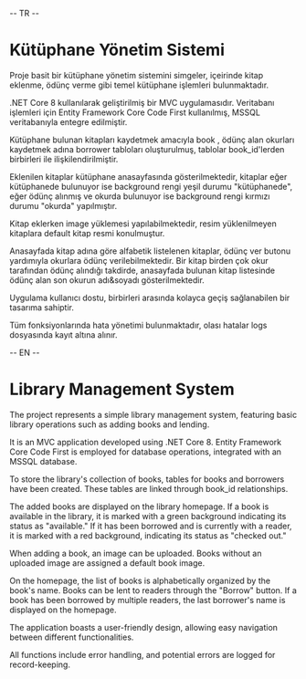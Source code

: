 -- TR --
# Kütüphane Yönetim Sistemi #
Proje basit bir kütüphane yönetim sistemini simgeler, içeirinde kitap eklenme, ödünç verme gibi temel kütüphane işlemleri bulunmaktadır.

.NET Core 8 kullanılarak geliştirilmiş bir MVC uygulamasıdır. Veritabanı işlemleri için Entity Framework Core Code First kullanılmış, MSSQL veritabanıyla entegre edilmiştir.

Kütüphane bulunan kitapları kaydetmek amacıyla book , ödünç alan okurları kaydetmek adına borrower tabloları oluşturulmuş, tablolar book_id'lerden birbirleri ile ilişkilendirilmiştir.

Eklenilen kitaplar kütüphane anasayfasında gösterilmektedir, kitaplar eğer kütüphanede bulunuyor ise background rengi yeşil durumu "kütüphanede",
eğer ödünç alınmış ve okurda bulunuyor ise background rengi kırmızı durumu "okurda" yapılmıştır.

Kitap eklerken image yüklemesi yapılabilmektedir, resim yüklenilmeyen kitaplara default kitap resmi konulmuştur.

Anasayfada kitap adına göre alfabetik listelenen kitaplar, ödünç ver butonu yardımıyla okurlara ödünç verilebilmektedir. Bir kitap birden çok okur tarafından ödünç alındığı takdirde,
anasayfada bulunan kitap listesinde ödünç alan son okurun adı&soyadı gösterilmektedir.

Uygulama kullanıcı dostu, birbirleri arasında kolayca geçiş sağlanabilen bir tasarıma sahiptir. 

Tüm fonksiyonlarında hata yönetimi bulunmaktadır, olası hatalar logs dosyasında kayıt altına alınır. 

-- EN -- 
 # Library Management System #

The project represents a simple library management system, featuring basic library operations such as adding books and lending.

It is an MVC application developed using .NET Core 8. Entity Framework Core Code First is employed for database operations, integrated with an MSSQL database.

To store the library's collection of books, tables for books and borrowers have been created. These tables are linked through book_id relationships.

The added books are displayed on the library homepage. If a book is available in the library, it is marked with a green background indicating its status as "available." If it has been borrowed and is currently with a reader, it is marked with a red background, indicating its status as "checked out."

When adding a book, an image can be uploaded. Books without an uploaded image are assigned a default book image.

On the homepage, the list of books is alphabetically organized by the book's name. Books can be lent to readers through the "Borrow" button. If a book has been borrowed by multiple readers, the last borrower's name is displayed on the homepage.

The application boasts a user-friendly design, allowing easy navigation between different functionalities.

All functions include error handling, and potential errors are logged for record-keeping.


